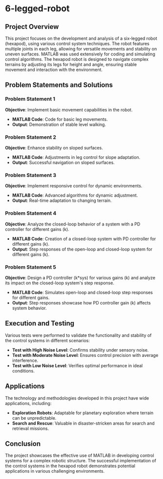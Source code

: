 # 6-legged-robot

## Project Overview
This project focuses on the development and analysis of a six-legged robot (hexapod), using various control system techniques. The robot features multiple joints in each leg, allowing for versatile movements and stability on uneven surfaces. MATLAB was used extensively for coding and simulating control algorithms. The hexapod robot is designed to navigate complex terrains by adjusting its legs for height and angle, ensuring stable movement and interaction with the environment.

## Problem Statements and Solutions
### Problem Statement 1
**Objective**: Implement basic movement capabilities in the robot.
- **MATLAB Code**: Code for basic leg movements.
- **Output**: Demonstration of stable level walking.

### Problem Statement 2
**Objective**: Enhance stability on sloped surfaces.
- **MATLAB Code**: Adjustments in leg control for slope adaptation.
- **Output**: Successful navigation on sloped surfaces.

### Problem Statement 3
**Objective**: Implement responsive control for dynamic environments.
- **MATLAB Code**: Advanced algorithms for dynamic adjustment.
- **Output**: Real-time adaptation to changing terrain.

### Problem Statement 4
**Objective**: Analyze the closed-loop behavior of a system with a PD controller for different gains (k).
- **MATLAB Code**: Creation of a closed-loop system with PD controller for different gains (k).
- **Output**: Step responses of the open-loop and closed-loop system for different gains (k).

### Problem Statement 5
**Objective**: Design a PD controller (k*sys) for various gains (k) and analyze its impact on the closed-loop system's step response.
- **MATLAB Code**: Simulates open-loop and closed-loop step responses for different gains.
- **Output**: Step responses showcase how PD controller gain (k) affects system behavior.


## Execution and Testing
Various tests were performed to validate the functionality and stability of the control systems in different scenarios:
- **Test with High Noise Level**: Confirms stability under sensory noise.
- **Test with Moderate Noise Level**: Ensures control precision with average interference.
- **Test with Low Noise Level**: Verifies optimal performance in ideal conditions.

## Applications
The technology and methodologies developed in this project have wide applications, including:
- **Exploration Robots**: Adaptable for planetary exploration where terrain can be unpredictable.
- **Search and Rescue**: Valuable in disaster-stricken areas for search and retrieval missions.

## Conclusion
The project showcases the effective use of MATLAB in developing control systems for a complex robotic structure. The successful implementation of the control systems in the hexapod robot demonstrates potential applications in various challenging environments.
